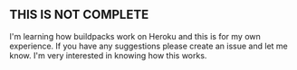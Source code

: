 ## THIS IS NOT COMPLETE
I'm learning how buildpacks work on Heroku and this is for my own experience.
If you have any suggestions please create an issue and let me know. I'm very
interested in knowing how this works.
